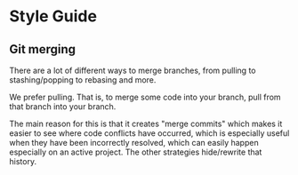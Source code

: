 # Style Guide

## Git merging

There are a lot of different ways to merge branches, from pulling to stashing/popping to rebasing and more.

We prefer pulling. That is, to merge some code into your branch, pull from that branch into your branch.

The main reason for this is that it creates "merge commits" which makes it easier to see where code conflicts have occurred, which is especially useful when they have been incorrectly resolved, which can easily happen especially on an active project. The other strategies hide/rewrite that history.